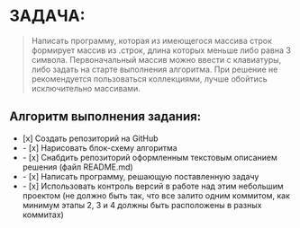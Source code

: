 <img src="https://media.giphy.com/media/3TVBLvxXJKSCujJgpe/giphy.gif" width="10px]"/>

# ЗАДАЧА:

> Написать программу, которая из имеющегося массива строк формирует массив из   .строк, длина которых меньше либо равна 3 символа. Первоначальный массив можно  ввести с клавиатуры, либо задать на старте выполнения алгоритма. При решение не  рекомендуется пользоваться коллекциями, лучше обойтись исключительно массивами.

## Алгоритм выполнения задания: 

<ul><li> [x] Создать репозиторий на GitHub </li><li> 
- [x] Нарисовать блок-схему алгоритма </li><li> 
- [x] Снабдить репозиторий оформленным текстовым описанием решения (файл README.md) </li><li> 
- [x] Написать программу, решающую поставленную задачу </li><li>  
- [x] Использовать контроль версий в работе над этим небольшим проектом (не должно быть так, что все залито одним коммитом, как минимум этапы 2, 3 и 4 должны быть расположены в разных коммитах) 
